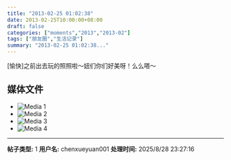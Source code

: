 ```yaml
---
title: "2013-02-25 01:02:38"
date: 2013-02-25T10:00:00+08:00
draft: false
categories: ["moments","2013","2013-02"]
tags: ["朋友圈","生活记录"]
summary: "2013-02-25 01:02:38..."
---
```


[愉快]之前出去玩的照照啦〜妞们你们好美呀！么么嗒〜

## 媒体文件

- ![Media 1](/Moments/photos/2013-02-25/201302250102380.jpg)
- ![Media 2](/Moments/photos/2013-02-25/201302250102381.jpg)
- ![Media 3](/Moments/photos/2013-02-25/201302250102382.jpg)
- ![Media 4](/Moments/photos/2013-02-25/201302250102383.jpg)

---

**帖子类型:** 1
**用户名:** chenxueyuan001
**处理时间:** 2025/8/28 23:27:16